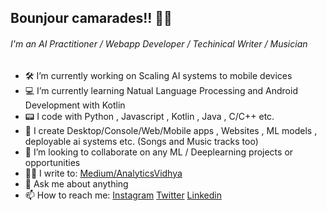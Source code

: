 ##  Bounjour camarades!! 🖐🏻
###### I'm an AI Practitioner / Webapp Developer / Techinical Writer / Musician

- 🛠 I’m currently working on Scaling AI systems to mobile devices
- 💻 I’m currently learning Natual Language Processing and Android Development with Kotlin
- 📟 I code with Python , Javascript , Kotlin , Java , C/C++ etc.
- 🔧 I create Desktop/Console/Web/Mobile apps , Websites , ML models , deployable ai systems etc. (Songs and Music tracks too)
- 👯 I’m looking to collaborate on any ML / Deeplearning projects or opportunities
- ✍🏻 I write to: [Medium/AnalyticsVidhya](https://medium.com/@vaibhavhaswani)
- 💬 Ask me about anything
- 📫 How to reach me: [Instagram](https://www.instagram.com/haswani.vaibhav) [Twitter](https://twitter.com/HaswaniVaibhav) [Linkedin](https://www.linkedin.com/in/vaibhav-haswani-2078b888/)
